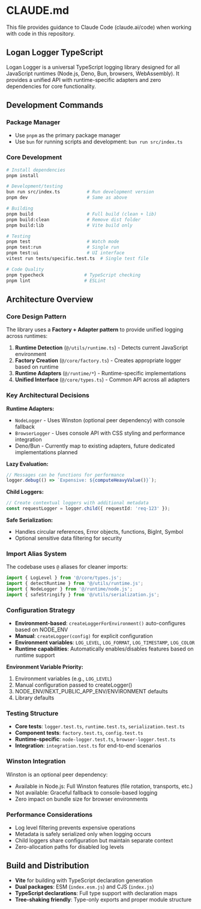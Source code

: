 # CLAUDE.md

This file provides guidance to Claude Code (claude.ai/code) when working with code in this repository.

## Logan Logger TypeScript

Logan Logger is a universal TypeScript logging library designed for all JavaScript runtimes (Node.js, Deno, Bun, browsers, WebAssembly). It provides a unified API with runtime-specific adapters and zero dependencies for core functionality.

## Development Commands

### Package Manager
- Use `pnpm` as the primary package manager
- Use `bun` for running scripts and development: `bun run src/index.ts`

### Core Development
```bash
# Install dependencies
pnpm install

# Development/testing
bun run src/index.ts          # Run development version
pnpm dev                      # Same as above

# Building
pnpm build                    # Full build (clean + lib)
pnpm build:clean              # Remove dist folder
pnpm build:lib                # Vite build only

# Testing
pnpm test                     # Watch mode
pnpm test:run                 # Single run
pnpm test:ui                  # UI interface
vitest run tests/specific.test.ts  # Single test file

# Code Quality
pnpm typecheck               # TypeScript checking
pnpm lint                    # ESLint
```

## Architecture Overview

### Core Design Pattern
The library uses a **Factory + Adapter pattern** to provide unified logging across runtimes:

1. **Runtime Detection** (`@/utils/runtime.ts`) - Detects current JavaScript environment
2. **Factory Creation** (`@/core/factory.ts`) - Creates appropriate logger based on runtime
3. **Runtime Adapters** (`@/runtime/*`) - Runtime-specific implementations
4. **Unified Interface** (`@/core/types.ts`) - Common API across all adapters

### Key Architectural Decisions

**Runtime Adapters:**
- `NodeLogger` - Uses Winston (optional peer dependency) with console fallback
- `BrowserLogger` - Uses console API with CSS styling and performance integration
- Deno/Bun - Currently map to existing adapters, future dedicated implementations planned

**Lazy Evaluation:**
```typescript
// Messages can be functions for performance
logger.debug(() => `Expensive: ${computeHeavyValue()}`);
```

**Child Loggers:**
```typescript
// Create contextual loggers with additional metadata
const requestLogger = logger.child({ requestId: 'req-123' });
```

**Safe Serialization:**
- Handles circular references, Error objects, functions, BigInt, Symbol
- Optional sensitive data filtering for security

### Import Alias System
The codebase uses `@` aliases for cleaner imports:
```typescript
import { LogLevel } from '@/core/types.js';
import { detectRuntime } from '@/utils/runtime.js';
import { NodeLogger } from '@/runtime/node.js';
import { safeStringify } from '@/utils/serialization.js';
```

### Configuration Strategy
- **Environment-based**: `createLoggerForEnvironment()` auto-configures based on NODE_ENV
- **Manual**: `createLogger(config)` for explicit configuration
- **Environment variables**: `LOG_LEVEL`, `LOG_FORMAT`, `LOG_TIMESTAMP`, `LOG_COLOR`
- **Runtime capabilities**: Automatically enables/disables features based on runtime support

**Environment Variable Priority:**
1. Environment variables (e.g., `LOG_LEVEL`)
2. Manual configuration passed to createLogger()
3. NODE_ENV/NEXT_PUBLIC_APP_ENV/ENVIRONMENT defaults
4. Library defaults

### Testing Structure
- **Core tests**: `logger.test.ts`, `runtime.test.ts`, `serialization.test.ts`
- **Component tests**: `factory.test.ts`, `config.test.ts`
- **Runtime-specific**: `node-logger.test.ts`, `browser-logger.test.ts`
- **Integration**: `integration.test.ts` for end-to-end scenarios

### Winston Integration
Winston is an optional peer dependency:
- Available in Node.js: Full Winston features (file rotation, transports, etc.)
- Not available: Graceful fallback to console-based logging
- Zero impact on bundle size for browser environments

### Performance Considerations
- Log level filtering prevents expensive operations
- Metadata is safely serialized only when logging occurs
- Child loggers share configuration but maintain separate context
- Zero-allocation paths for disabled log levels

## Build and Distribution
- **Vite** for building with TypeScript declaration generation
- **Dual packages**: ESM (`index.esm.js`) and CJS (`index.js`)
- **TypeScript declarations**: Full type support with declaration maps
- **Tree-shaking friendly**: Type-only exports and proper module structure